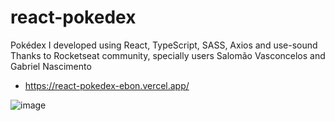 # react-pokedex

Pokédex I developed using React, TypeScript, SASS, Axios and use-sound <br/>
Thanks to Rocketseat community, specially users Salomão Vasconcelos and Gabriel Nascimento
* https://react-pokedex-ebon.vercel.app/

![image](https://user-images.githubusercontent.com/9470353/183518007-5dec6bf6-c1dd-4da2-94da-03466b488690.png)




